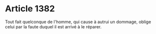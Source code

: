 # Article 1382

Tout fait quelconque de l'homme, qui cause à autrui un dommage, oblige celui par la faute duquel il est arrivé à le réparer.
